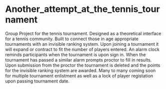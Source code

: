 # Another_attempt_at_the_tennis_tournament
Group Project for the tennis tournament. 
Designed as a theoretical interface for a tennis community. 
Built to connect those in age appropriate tournaments with an invisible ranking system. 
Upon joining a tournament it will expand or contract to fit the number of players entered. 
An alarm clock reminds participants when the tournament is upon sign in. 
When the tournament has passed a similar alarm prompts proctor to fill in results. 
Upon submission from the proctor the tournament is deleted and the points for the invisible ranking system are awarded. 
Many to many coming soon for multiple tournament enlistment as well as a lock of player registation upon passing tournament date. 
